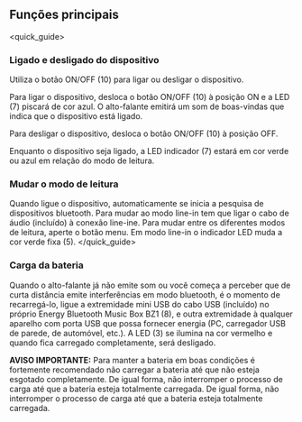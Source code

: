 ## Funções principais
<quick_guide>
### Ligado e desligado do dispositivo

Utiliza o botão ON/OFF (10) para ligar ou desligar o dispositivo.

Para ligar o dispositivo, desloca o botão ON/OFF (10) à posição ON e a LED (7) piscará de cor azul.  O alto-falante emitirá um som de boas-vindas que indica que o dispositivo está ligado.

Para desligar o dispositivo, desloca o botão ON/OFF (10) à posição OFF.

Enquanto o dispositivo seja ligado, a LED indicador (7) estará em cor verde ou azul em relação do modo de leitura.

### Mudar o modo de leitura

Quando ligue o dispositivo, automaticamente se inicia a pesquisa de dispositivos bluetooth. Para mudar ao modo line-in tem que ligar o cabo de áudio (incluído) à conexão line-ine. Para mudar entre os diferentes modos de leitura, aperte o botão menu. Em modo line-in o indicador LED muda a cor verde fixa (5). </quick_guide>

### Carga da bateria

Quando o alto-falante já não emite som ou você começa a perceber que de curta distância emite interferências em modo bluetooth, é o momento de recarregá-lo, ligue a extremidade mini USB do cabo USB (incluído) no próprio Energy Bluetooth Music Box BZ1 (8), e outra extremidade à qualquer aparelho com porta USB que possa fornecer energia (PC, carregador USB de parede, de automóvel, etc.). A LED (3) se ilumina na cor vermelho e quando fica carregado completamente, será desligado.

**AVISO IMPORTANTE:** Para manter a bateria em boas condições é fortemente recomendado não carregar a bateria até que não esteja esgotado completamente. De igual forma, não interromper o processo de carga até que a bateria esteja totalmente carregada. De igual forma, não interromper o processo de carga até que a bateria esteja totalmente carregada.
